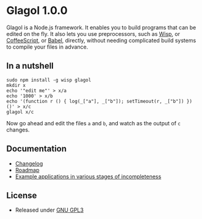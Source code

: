 # Glagol 1.0.0

Glagol is a Node.js framework. It enables you to build programs that can be
edited on the fly. It also lets you use preprocessors, such as [Wisp](https://github.com/Gozala/wisp),
or [CoffeeScript](http://coffeescript.org/), or [Babel](https://babeljs.io/),
directly, without needing complicated build systems to compile your files in
advance.


## In a nutshell

```
sudo npm install -g wisp glagol
mkdir x
echo '"edit me"' > x/a
echo '1000' > x/b
echo '(function r () { log(_["a"], _["b"]); setTimeout(r, _["b"]) })()' > x/c
glagol x/c
```

Now go ahead and edit the files `a` and `b`, and watch as the output of `c`
changes.


## Documentation

* [Changelog](https://github.com/egasimus/etude-engine/blob/master/CHANGELOG.md)
* [Roadmap](https://github.com/egasimus/etude-engine/blob/master/doc/roadmap.md)
* [Example applications in various stages of incompleteness](https://github.com/egasimus/etude-engine/blob/master/doc/examples.md)


## License
* Released under [GNU GPL3](https://github.com/egasimus/etude-engine/blob/master/LICENSE)
